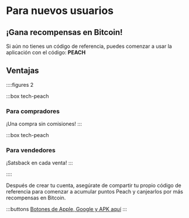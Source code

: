 # Para nuevos usuarios
## ¡Gana recompensas en Bitcoin!

Si aún no tienes un código de referencia, puedes comenzar a usar la aplicación con el código: **PEACH**

## Ventajas
::::figures 2

:::box tech-peach
### Para compradores
¡Una compra sin comisiones!
:::

:::box tech-peach
### Para vendedores
¡Satsback en cada venta!
:::

::::

Después de crear tu cuenta, asegúrate de compartir tu propio código de referencia para comenzar a acumular puntos Peach y canjearlos por más recompensas en Bitcoin.

:::buttons
[Botones de Apple, Google y APK aquí]()
:::
